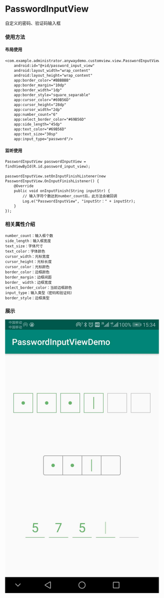 # PasswordInputView
自定义的密码、验证码输入框  

### 使用方法
#### 布局使用

	<com.example.administrator.anywaydemo.customview.view.PasswordInputView
        android:id="@+id/password_input_view"
        android:layout_width="wrap_content"
        android:layout_height="wrap_content"
        app:border_color="#BBBBBB"
        app:border_margin="10dp"
        app:border_width="1dp"
        app:border_style="square_separable"
        app:cursor_color="#69B56D"
        app:cursor_height="28dp"
        app:cursor_width="2dp"
        app:number_count="6"
        app:select_border_color="#69B56D"
        app:side_length="45dp"
        app:text_color="#69B56D"
        app:text_size="30sp"
        app:input_type="password"/>

#### 监听使用

	PasswordInputView passwordInputView = findViewById(R.id.password_input_view);

    passwordInputView.setOnInputFinishListener(new PasswordInputView.OnInputFinishListener() {
        @Override
        public void onInputFinish(String inputStr) {
			// 输入字符个数达到number_count后，此方法会被回调
            Log.e("PasswordInputView", "inputStr：" + inputStr);
        }
    });

### 相关属性介绍  

	number_count：输入框个数  
	side_length：输入框宽度  
	text_size：字体尺寸  
	text_color：字体颜色  
	cursor_width：光标宽度  
	cursor_height：光标长度  
	cursor_color：光标颜色  
	border_color：边框颜色  
	border_margin：边框间距    
	border_ width：边框宽度  
	select_border_color：当前边框颜色  
	input_type：输入类型（密码和验证码）
	border_style：边框类型

### 展示
![图片](https://github.com/fliet/PasswordInputView/blob/master/app/src/main/res/drawable/pic_1.jpg)

